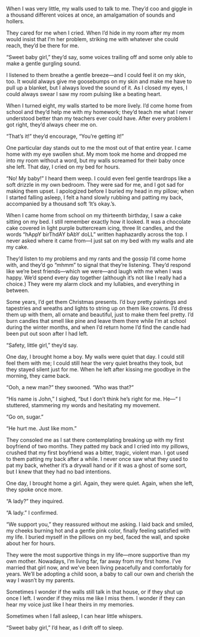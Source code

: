 When I was very little, my walls used to talk to me. They’d coo and giggle in a thousand different voices at once, an amalgamation of sounds and hollers.

They cared for me when I cried. When I’d hide in my room after my mom would insist that I’m her problem, striking me with whatever she could reach, they’d be there for me.

“Sweet baby girl,” they’d say, some voices trailing off and some only able to make a gentle gurgling sound.

I listened to them breathe a gentle breeze—and I could feel it on my skin, too. It would always give me goosebumps on my skin and make me have to pull up a blanket, but I always loved the sound of it. As I closed my eyes, I could always swear I saw my room pulsing like a beating heart.

When I turned eight, my walls started to be more lively. I’d come home from school and they’d help me with my homework; they’d teach me what I never understood better than my teachers ever could have. After every problem I got right, they’d always cheer me on.

“That’s it!” they’d encourage, “You’re getting it!”

One particular day stands out to me the most out of that entire year. I came home with my eye swollen shut. My mom took me home and dropped me into my room without a word, but my walls screamed for their baby once she left. That day, I cried on my bed for hours.

“No! My baby!” I heard them weep. I could even feel gentle teardrops like a soft drizzle in my own bedroom. They were sad for me, and I got sad for making them upset. I apologized before I buried my head in my pillow; when I started falling asleep, I felt a hand slowly rubbing and patting my back, accompanied by a thousand soft ‘It’s okay.’s.

When I came home from school on my thirteenth birthday, I saw a cake sitting on my bed. I still remember exactly how it looked. It was a chocolate cake covered in light purple buttercream icing, three lit candles, and the words “hAppY birThdAY bAbY doLL” written haphazardly across the top. I never asked where it came from—I just sat on my bed with my walls and ate my cake.

They’d listen to my problems and my rants and the gossip I’d come home with, and they’d go “mhmm” to signal that they’re listening. They’d respond like we’re best friends—which we were—and laugh with me when I was happy. We’d spend every day together (although it’s not like I really had a choice.) They were my alarm clock and my lullabies, and everything in between.

Some years, I’d get them Christmas presents. I’d buy pretty paintings and tapestries and wreaths and lights to string up on them like crowns. I’d dress them up with them, all ornate and beautiful, just to make them feel pretty. I’d burn candles that smell like pine and leave them there while I’m at school during the winter months, and when I’d return home I’d find the candle had been put out soon after I had left.

“Safety, little girl,” they’d say.

One day, I brought home a boy. My walls were quiet that day. I could still feel them with me; I could still hear the very quiet breaths they took, but they stayed silent just for me. When he left after kissing me goodbye in the morning, they came back.

“Ooh, a new man?” they swooned. “Who was that?”

“His name is John,” I sighed, “but I don’t think he’s right for me. He—“ I stuttered, stammering my words and hesitating my movement.

“Go on, sugar.”

“He hurt me. Just like mom.”

They consoled me as I sat there contemplating breaking up with my first boyfriend of two months. They patted my back and I cried into my pillows, crushed that my first boyfriend was a bitter, tragic, violent man. I got used to them patting my back after a while. I never once saw what they used to pat my back, whether it’s a drywall hand or if it was a ghost of some sort, but I knew that they had no bad intentions.

One day, I brought home a girl. Again, they were quiet. Again, when she left, they spoke once more. 

“A lady?” they inquired.

“A lady.” I confirmed.

“We support you,” they reassured without me asking. I laid back and smiled, my cheeks burning hot and a gentle pink color, finally feeling satisfied with my life. I buried myself in the pillows on my bed, faced the wall, and spoke about her for hours. 

They were the most supportive things in my life—more supportive than my own mother. Nowadays, I’m living far, far away from my first home. I’ve married that girl now, and we’ve been living peacefully and comfortably for years. We’ll be adopting a child soon, a baby to call our own and cherish the way I wasn’t by my parents.

Sometimes I wonder if the walls still talk in that house, or if they shut up once I left. I wonder if they miss me like I miss them. I wonder if they can hear my voice just like I hear theirs in my memories.

Sometimes when I fall asleep, I can hear little whispers.

“Sweet baby girl,” I’d hear, as I drift off to sleep.